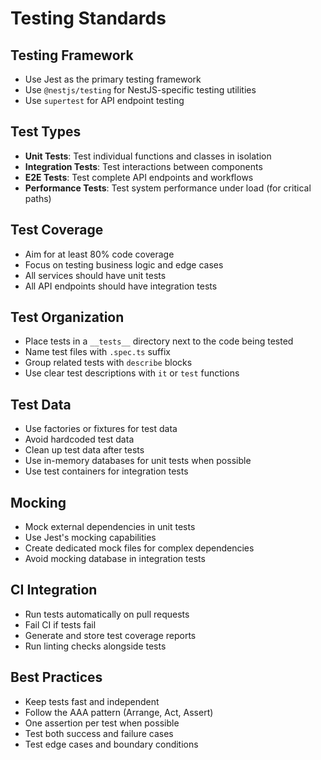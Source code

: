 # Testing Standards

## Testing Framework

- Use Jest as the primary testing framework
- Use `@nestjs/testing` for NestJS-specific testing utilities
- Use `supertest` for API endpoint testing

## Test Types

- **Unit Tests**: Test individual functions and classes in isolation
- **Integration Tests**: Test interactions between components
- **E2E Tests**: Test complete API endpoints and workflows
- **Performance Tests**: Test system performance under load (for critical paths)

## Test Coverage

- Aim for at least 80% code coverage
- Focus on testing business logic and edge cases
- All services should have unit tests
- All API endpoints should have integration tests

## Test Organization

- Place tests in a `__tests__` directory next to the code being tested
- Name test files with `.spec.ts` suffix
- Group related tests with `describe` blocks
- Use clear test descriptions with `it` or `test` functions

## Test Data

- Use factories or fixtures for test data
- Avoid hardcoded test data
- Clean up test data after tests
- Use in-memory databases for unit tests when possible
- Use test containers for integration tests

## Mocking

- Mock external dependencies in unit tests
- Use Jest's mocking capabilities
- Create dedicated mock files for complex dependencies
- Avoid mocking database in integration tests

## CI Integration

- Run tests automatically on pull requests
- Fail CI if tests fail
- Generate and store test coverage reports
- Run linting checks alongside tests

## Best Practices

- Keep tests fast and independent
- Follow the AAA pattern (Arrange, Act, Assert)
- One assertion per test when possible
- Test both success and failure cases
- Test edge cases and boundary conditions
